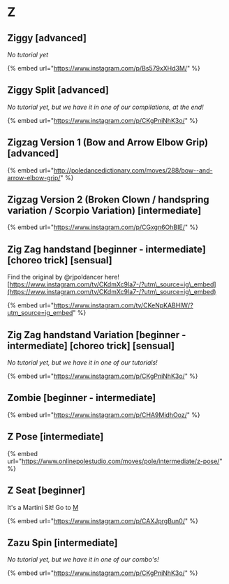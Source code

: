 # Z

## Ziggy \[advanced]

_No tutorial yet_

{% embed url="https://www.instagram.com/p/Bs579xXHd3M/" %}



## Ziggy Split \[advanced]

_No tutorial yet, but we have it in one of our compilations, at the end!_

{% embed url="https://www.instagram.com/p/CKgPniNhK3o/" %}

## Zigzag Version 1 (Bow and Arrow Elbow Grip) \[advanced]

{% embed url="http://poledancedictionary.com/moves/288/bow--and-arrow-elbow-grip/" %}

## Zigzag Version 2 (Broken Clown / handspring variation / Scorpio Variation) \[intermediate]

{% embed url="https://www.instagram.com/p/CGxgn6OhBIE/" %}

## Zig Zag handstand \[beginner - intermediate] \[choreo trick] \[sensual]

Find the original by @rjpoldancer here! [https://www.instagram.com/tv/CKdmXc9la7-/?utm\_source=ig\_embed](https://www.instagram.com/tv/CKdmXc9la7-/?utm\_source=ig\_embed)

{% embed url="https://www.instagram.com/tv/CKeNpKABHlW/?utm_source=ig_embed" %}



## Zig Zag handstand Variation \[beginner - intermediate] \[choreo trick] \[sensual]

_No tutorial yet, but we have it in one of our tutorials!_

{% embed url="https://www.instagram.com/p/CKgPniNhK3o/" %}

## Zombie \[beginner - intermediate]

{% embed url="https://www.instagram.com/p/CHA9MidhOoz/" %}

## Z Pose \[intermediate]

{% embed url="https://www.onlinepolestudio.com/moves/pole/intermediate/z-pose/" %}

## Z Seat \[beginner]

It's a Martini Sit! Go to [M](../m/m.md#martini)

{% embed url="https://www.instagram.com/p/CAXJprgBun0/" %}

## Zazu Spin \[intermediate]

_No tutorial yet, but we have it in one of our combo's!_

{% embed url="https://www.instagram.com/p/CKgPniNhK3o/" %}

